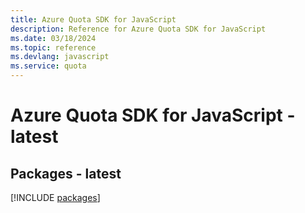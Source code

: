 ```yaml
---
title: Azure Quota SDK for JavaScript
description: Reference for Azure Quota SDK for JavaScript
ms.date: 03/18/2024
ms.topic: reference
ms.devlang: javascript
ms.service: quota
---
```

# Azure Quota SDK for JavaScript - latest
## Packages - latest
[!INCLUDE [packages](quota-index.md)]